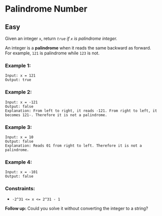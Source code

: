 # Palindrome Number
## Easy
Given an integer `x`, return *`true` if `x` is palindrome integer.*

An integer is a **palindrome** when it reads the same backward as forward. For example, `121` is palindrome while `123` is not.

### Example 1:
```
Input: x = 121
Output: true
```

### Example 2:
```
Input: x = -121
Output: false
Explanation: From left to right, it reads -121. From right to left, it becomes 121-. Therefore it is not a palindrome.
```

### Example 3:
```
Input: x = 10
Output: false
Explanation: Reads 01 from right to left. Therefore it is not a palindrome.
```

### Example 4:
```
Input: x = -101
Output: false
```

### Constraints:
- `-2^31 <= x <= 2^31 - 1`
 
**Follow up:** Could you solve it without converting the integer to a string?